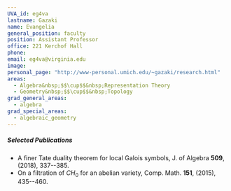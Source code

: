 ```yaml
---
UVA_id: eg4va
lastname: Gazaki
name: Evangelia
general_position: faculty
position: Assistant Professor
office: 221 Kerchof Hall
phone: 
email: eg4va@virginia.edu
image: 
personal_page: "http://www-personal.umich.edu/~gazaki/research.html"
areas:
  - Algebra&nbsp;$$\cup$$&nbsp;Representation Theory
  - Geometry&nbsp;$$\cup$$&nbsp;Topology
grad_general_areas:
  - algebra
grad_special_areas:
  - algebraic_geometry
---
```


##### Selected Publications
- A finer Tate duality theorem for local Galois symbols, J. of Algebra **509**,  (2018), 337--385.
- On a filtration of $CH_0$ for an abelian variety, Comp. Math. **151**,  (2015), 435--460.
